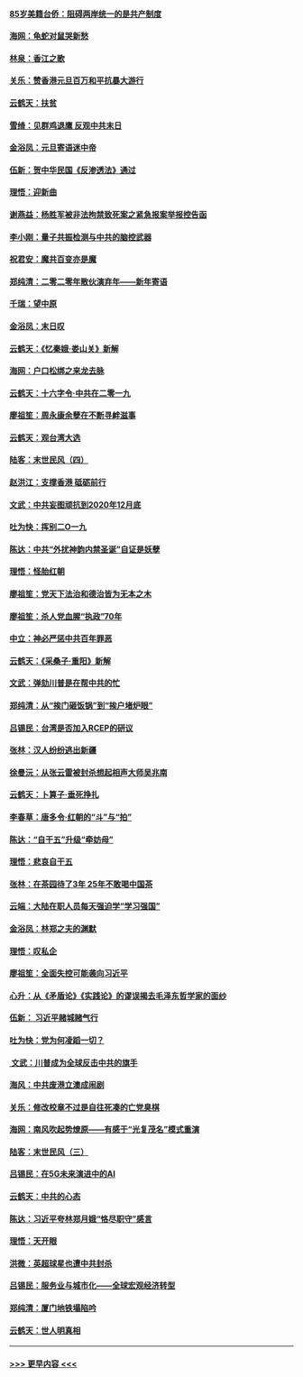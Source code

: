 #### [85岁美籍台侨：阻碍两岸统一的是共产制度](../pages/nsc993/n11765043.md?t=01031644) 
#### [海网：龟蛇对鼠哭新愁](../pages/nsc993/n11764895.md?t=01031644) 
#### [林泉：香江之歌](../pages/nsc993/n11764415.md?t=01031644) 
#### [关乐：赞香港元旦百万和平抗暴大游行](../pages/nsc993/n11764382.md?t=01031644) 
#### [云鹤天：扶贫](../pages/nsc993/n11764245.md?t=01031644) 
#### [雪绮：见群鸡退鹰  反观中共末日](../pages/nsc993/n11762112.md?t=01031644) 
#### [金浴凤：元旦寄语迷中帝](../pages/nsc993/n11761788.md?t=01031644) 
#### [伍新：贺中华民国《反渗透法》通过](../pages/nsc993/n11761994.md?t=01031644) 
#### [理悟：迎新曲](../pages/nsc993/n11761152.md?t=01031644) 
#### [谢燕益：杨胜军被非法拘禁致死案之紧急报案举报控告函](../pages/nsc993/n11756134.md?t=01031644) 
#### [李小刚：量子共振检测与中共的脑控武器](../pages/nsc993/n11754518.md?t=01031644) 
#### [祝君安：魔共百变亦是魔](../pages/nsc993/n11754469.md?t=01031644) 
#### [郑纯清：二零二零年散伙演弃年——新年寄语](../pages/nsc993/n11754195.md?t=01031644) 
#### [千瑞：望中原](../pages/nsc993/n11754159.md?t=01031644) 
#### [金浴凤：末日叹](../pages/nsc993/n11752359.md?t=01031644) 
#### [云鹤天：《忆秦娥‧娄山关》新解](../pages/nsc993/n11752348.md?t=01031644) 
#### [海网：户口松绑之来龙去脉](../pages/nsc993/n11752328.md?t=01031644) 
#### [云鹤天：十六字令‧中共在二零一九](../pages/nsc993/n11752305.md?t=01031644) 
#### [廖祖笙：周永康余孽在不断寻衅滋事](../pages/nsc993/n11751013.md?t=01031644) 
#### [云鹤天：观台湾大选](../pages/nsc993/n11751007.md?t=01031644) 
#### [陆客：末世民风（四）](../pages/nsc993/n11749203.md?t=01031644) 
#### [赵洪江：支撑香港 砥砺前行](../pages/nsc993/n11748482.md?t=01031644) 
#### [文武：中共妄图顽抗到2020年12月底](../pages/nsc993/n11748446.md?t=01031644) 
#### [吐为快：挥别二O一九](../pages/nsc993/n11748411.md?t=01031644) 
#### [陈达：中共“外扰神韵内禁圣诞”自证是妖孽](../pages/nsc993/n11748226.md?t=01031644) 
#### [理悟：怪胎红朝](../pages/nsc993/n11748206.md?t=01031644) 
#### [廖祖笙：党天下法治和德治皆为无本之木](../pages/nsc993/n11748135.md?t=01031644) 
#### [廖祖笙：杀人党血腥“执政”70年](../pages/nsc993/n11745144.md?t=01031644) 
#### [中立：神必严惩中共百年罪恶](../pages/nsc993/n11744970.md?t=01031644) 
#### [云鹤天：《采桑子‧重阳》新解](../pages/nsc993/n11744948.md?t=01031644) 
#### [文武：弹劾川普是在帮中共的忙](../pages/nsc993/n11744758.md?t=01031644) 
#### [郑纯清：从“挨门砸饭锅”到“挨户堵炉眼”](../pages/nsc993/n11744745.md?t=01031644) 
#### [吕锡民：台湾是否加入RCEP的研议](../pages/nsc993/n11744701.md?t=01031644) 
#### [张林：汉人纷纷逃出新疆](../pages/nsc993/n11743530.md?t=01031644) 
#### [徐曼沅：从张云雷被封杀想起相声大师吴兆南](../pages/nsc993/n11741816.md?t=01031644) 
#### [云鹤天：卜算子‧垂死挣扎](../pages/nsc993/n11739956.md?t=01031644) 
#### [李春草：唐多令‧红朝的“斗”与“拍”](../pages/nsc993/n11739830.md?t=01031644) 
#### [陈达：“自干五”升级“牵妨母”](../pages/nsc993/n11739724.md?t=01031644) 
#### [理悟：悲哀自干五](../pages/nsc993/n11739547.md?t=01031644) 
#### [张林：在茶园待了3年 25年不敢喝中国茶](../pages/nsc993/n11739240.md?t=01031644) 
#### [云端：大陆在职人员每天强迫学“学习强国”](../pages/nsc993/n11738735.md?t=01031644) 
#### [金浴凤：林郑之夫的渊默](../pages/nsc993/n11737735.md?t=01031644) 
#### [理悟：叹私企](../pages/nsc993/n11737715.md?t=01031644) 
#### [廖祖笙：全面失控可能袭向习近平](../pages/nsc993/n11737704.md?t=01031644) 
#### [心升：从《矛盾论》《实践论》的谬误揭去毛泽东哲学家的面纱](../pages/nsc993/n11736962.md?t=01031644) 
#### [伍新： 习近平赌城赌气行](../pages/nsc993/n11736929.md?t=01031644) 
#### [吐为快：党为何凌蹈一切？](../pages/nsc993/n11736915.md?t=01031644) 
#### [ 文武：川普成为全球反击中共的旗手](../pages/nsc993/n11736882.md?t=01031644) 
#### [海风：中共废港立澳成闹剧](../pages/nsc993/n11735857.md?t=01031644) 
#### [关乐：修改校章不过是自往死凑的亡党臭棋](../pages/nsc993/n11735097.md?t=01031644) 
#### [海网：南风吹起势燎原——有感于“光复茂名”模式重演](../pages/nsc993/n11732308.md?t=01031644) 
#### [陆客：末世民风（三）](../pages/nsc993/n11732211.md?t=01031644) 
#### [吕锡民：在5G未来演进中的AI](../pages/nsc993/n11730010.md?t=01031644) 
#### [云鹤天：中共的心态](../pages/nsc993/n11729906.md?t=01031644) 
#### [陈达：习近平夸林郑月娥“恪尽职守”感言](../pages/nsc993/n11729881.md?t=01031644) 
#### [理悟：天开眼](../pages/nsc993/n11729699.md?t=01031644) 
#### [洪微：英超球星也遭中共封杀](../pages/nsc993/n11727243.md?t=01031644) 
#### [吕锡民：服务业与城市化——全球宏观经济转型](../pages/nsc993/n11725845.md?t=01031644) 
#### [郑纯清：厦门地铁塌陷吟](../pages/nsc993/n11725813.md?t=01031644) 
#### [云鹤天：世人明真相](../pages/nsc993/n11725621.md?t=01031644) 

----
#### [ >>> 更早内容 <<< ](../indexes/nsc993-earlier.md)
